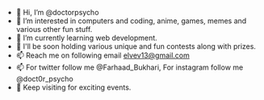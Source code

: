 - 👋 Hi, I’m @doctorpsycho
- 👀 I’m interested in computers and coding, anime, games, memes and various other fun stuff.
- 🌱 I’m currently learning web development.
- 💞️ I'll be soon holding various unique and fun contests along with prizes.
- 📫 Reach me on following email elvev13@gmail.com
- 📫 For twitter follow me @Farhaad_Bukhari, For instagram follow me @doct0r_psycho
- 👀 Keep visiting for exciting events.

<!---
doctorpsycho/doctorpsycho is a ✨ special ✨ repository because its `README.md` (this file) appears on your GitHub profile.
You can click the Preview link to take a look at your changes.
--->
